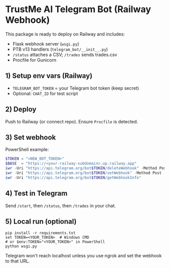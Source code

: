 
# TrustMe AI Telegram Bot (Railway Webhook)

This package is ready to deploy on Railway and includes:
- Flask webhook server (`wsgi.py`)
- PTB v13 handlers (`telegram_bot/__init__.py`)
- `/status` attaches a CSV; `/trades` sends trades.csv
- Procfile for Gunicorn

## 1) Setup env vars (Railway)
- `TELEGRAM_BOT_TOKEN` = your Telegram bot token (keep secret)
- Optional: `CHAT_ID` for test script

## 2) Deploy
Push to Railway (or connect repo). Ensure `Procfile` is detected.

## 3) Set webhook
PowerShell example:
```powershell
$TOKEN = "<NEW_BOT_TOKEN>"
$BASE  = "https://<your-railway-subdomain>.up.railway.app"
iwr -Uri "https://api.telegram.org/bot$TOKEN/deleteWebhook" -Method Post
iwr -Uri "https://api.telegram.org/bot$TOKEN/setWebhook" -Method Post -Body @{ url = "$BASE/webhook/$TOKEN" }
iwr -Uri "https://api.telegram.org/bot$TOKEN/getWebhookInfo"
```

## 4) Test in Telegram
Send `/start`, then `/status`, then `/trades` in your chat.

## 5) Local run (optional)
```
pip install -r requirements.txt
set TOKEN=<YOUR_TOKEN>  # Windows CMD
# or $env:TOKEN="<YOUR_TOKEN>" in PowerShell
python wsgi.py
```
Telegram won't reach localhost unless you use ngrok and set the webhook to that URL.
